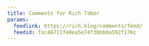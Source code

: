 ```yaml
---
title: Comments for Rich Tabor
params:
  feedlink: https://rich.blog/comments/feed/
  feedid: fac46711fe0ea5e74f3bbb0a592f176c
---
```

